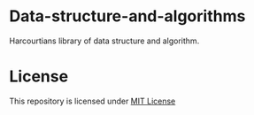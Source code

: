 # Data-structure-and-algorithms
Harcourtians library of data structure and algorithm.

# License
This repository is licensed under [MIT License](https://github.com/DSC-HBTU/Data-structure-and-algorithms/blob/master/LICENSE)
